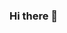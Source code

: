 ### Hi there 👋

<!--
**ahughes3300/ahughes3300** is a ✨ _special_ ✨ repository because its `README.md` (this file) appears on your GitHub profile.

Here are some ideas to get you started:

- 🔭 I’m currently working on my masters degree in Data Science.
- 🌱 I’m currently learning Data Vizualization.
- 🤔 I’m looking for help with Data Science.
- 💬 Ask me about Data Science.
- ⚡ Fun fact: I think Boston Terriers are the best dogs.
-->
